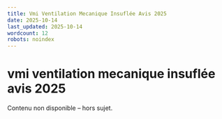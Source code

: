 ```yaml
---
title: Vmi Ventilation Mecanique Insuflée Avis 2025
date: 2025-10-14
last_updated: 2025-10-14
wordcount: 12
robots: noindex
---
```


# vmi ventilation mecanique insuflée avis 2025

Contenu non disponible – hors sujet.